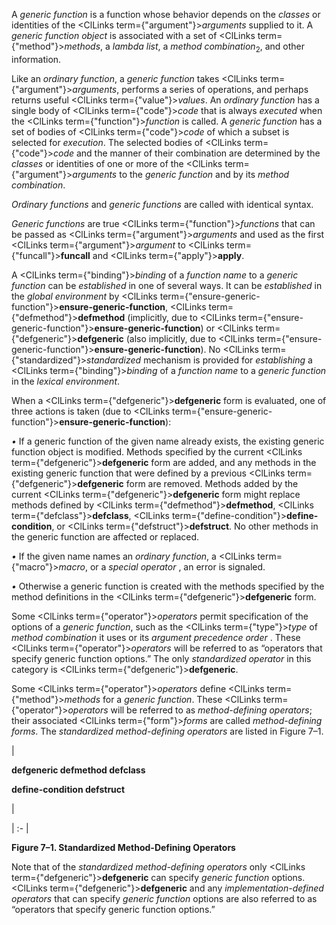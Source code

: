  



A *generic function* is a function whose behavior depends on the *classes* or identities of the <ClLinks  term={"argument"}><i>arguments</i></ClLinks> supplied to it. A *generic function object* is associated with a set of <ClLinks  term={"method"}><i>methods</i></ClLinks>, a *lambda list*, a *method combination*<sub>2</sub>, and other information. 



Like an *ordinary function*, a *generic function* takes <ClLinks  term={"argument"}><i>arguments</i></ClLinks>, performs a series of operations, and perhaps returns useful <ClLinks  term={"value"}><i>values</i></ClLinks>. An *ordinary function* has a single body of <ClLinks  term={"code"}><i>code</i></ClLinks> that is always *executed* when the <ClLinks  term={"function"}><i>function</i></ClLinks> is called. A *generic function* has a set of bodies of <ClLinks  term={"code"}><i>code</i></ClLinks> of which a subset is selected for *execution*. The selected bodies of <ClLinks  term={"code"}><i>code</i></ClLinks> and the manner of their combination are determined by the *classes* or identities of one or more of the <ClLinks  term={"argument"}><i>arguments</i></ClLinks> to the *generic function* and by its *method combination*. 



*Ordinary functions* and *generic functions* are called with identical syntax. 



*Generic functions* are true <ClLinks  term={"function"}><i>functions</i></ClLinks> that can be passed as <ClLinks  term={"argument"}><i>arguments</i></ClLinks> and used as the first <ClLinks  term={"argument"}><i>argument</i></ClLinks> to <ClLinks  term={"funcall"}><b>funcall</b></ClLinks> and <ClLinks  term={"apply"}><b>apply</b></ClLinks>. 



A <ClLinks  term={"binding"}><i>binding</i></ClLinks> of a *function name* to a *generic function* can be *established* in one of several ways. It can be *established* in the *global environment* by <ClLinks  term={"ensure-generic-function"}><b>ensure-generic-function</b></ClLinks>, <ClLinks  term={"defmethod"}><b>defmethod</b></ClLinks> (implicitly, due to <ClLinks  term={"ensure-generic-function"}><b>ensure-generic-function</b></ClLinks>) or <ClLinks  term={"defgeneric"}><b>defgeneric</b></ClLinks> (also implicitly, due to <ClLinks  term={"ensure-generic-function"}><b>ensure-generic-function</b></ClLinks>). No <ClLinks  term={"standardized"}><i>standardized</i></ClLinks> mechanism is provided for *establishing* a <ClLinks  term={"binding"}><i>binding</i></ClLinks> of a *function name* to a *generic function* in the *lexical environment*. 



When a <ClLinks  term={"defgeneric"}><b>defgeneric</b></ClLinks> form is evaluated, one of three actions is taken (due to <ClLinks  term={"ensure-generic-function"}><b>ensure-generic-function</b></ClLinks>): 



*•* If a generic function of the given name already exists, the existing generic function object is modified. Methods specified by the current <ClLinks  term={"defgeneric"}><b>defgeneric</b></ClLinks> form are added, and any methods in the existing generic function that were defined by a previous <ClLinks  term={"defgeneric"}><b>defgeneric</b></ClLinks> form are removed. Methods added by the current <ClLinks  term={"defgeneric"}><b>defgeneric</b></ClLinks> form might replace methods defined by <ClLinks  term={"defmethod"}><b>defmethod</b></ClLinks>, <ClLinks  term={"defclass"}><b>defclass</b></ClLinks>, <ClLinks  term={"define-condition"}><b>define-condition</b></ClLinks>, or <ClLinks  term={"defstruct"}><b>defstruct</b></ClLinks>. No other methods in the generic function are affected or replaced. 



*•* If the given name names an *ordinary function*, a <ClLinks  term={"macro"}><i>macro</i></ClLinks>, or a *special operator* , an error is signaled. 



*•* Otherwise a generic function is created with the methods specified by the method definitions in the <ClLinks  term={"defgeneric"}><b>defgeneric</b></ClLinks> form. 



Some <ClLinks  term={"operator"}><i>operators</i></ClLinks> permit specification of the options of a *generic function*, such as the <ClLinks  term={"type"}><i>type</i></ClLinks> of *method combination* it uses or its *argument precedence order* . These <ClLinks  term={"operator"}><i>operators</i></ClLinks> will be referred to as “operators that specify generic function options.” The only *standardized operator* in this category is <ClLinks  term={"defgeneric"}><b>defgeneric</b></ClLinks>. 







 



 



Some <ClLinks  term={"operator"}><i>operators</i></ClLinks> define <ClLinks  term={"method"}><i>methods</i></ClLinks> for a *generic function*. These <ClLinks  term={"operator"}><i>operators</i></ClLinks> will be referred to as *method-defining operators*; their associated <ClLinks  term={"form"}><i>forms</i></ClLinks> are called *method-defining forms*. The *standardized method-defining operators* are listed in Figure 7–1. 



|<p>**defgeneric defmethod defclass** </p><p>**define-condition defstruct**</p>|

| :- |





**Figure 7–1. Standardized Method-Defining Operators** 



Note that of the *standardized method-defining operators* only <ClLinks  term={"defgeneric"}><b>defgeneric</b></ClLinks> can specify *generic function* options. <ClLinks  term={"defgeneric"}><b>defgeneric</b></ClLinks> and any *implementation-defined operators* that can specify *generic function* options are also referred to as “operators that specify generic function options.” 



